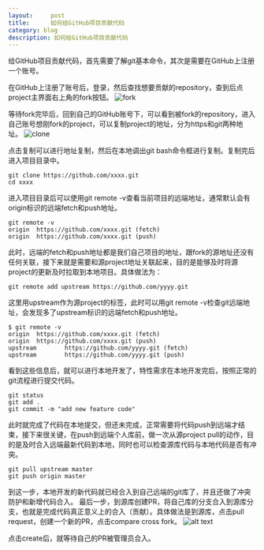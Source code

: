 ```yaml
---
layout:     post
title:      如何给GitHub项目贡献代码
category: blog
description: 如何给GitHub项目贡献代码
---
```

给GitHub项目贡献代码，首先需要了解git基本命令，其次是需要在GitHub上注册一个账号。

在GitHub上注册了账号后，登录，然后查找想要贡献的repository，查到后点project主界面右上角的fork按钮。
![fork](https://raw.githubusercontent.com/xiangrumei/xiangrumei.github.io/master/_posts/blog/images/2018-03-30-fork.png)

等待fork完毕后，回到自己的GitHub账号下，可以看到被fork的repository，进入自己账号想刚fork的project，可以复制project的地址，分为https和git两种地址。
![clone](https://raw.githubusercontent.com/xiangrumei/xiangrumei.github.io/master/_posts/blog/images/2018-03-30-clone.png)

点击复制可以进行地址复制，然后在本地调出git bash命令框进行复制。复制完后进入项目目录中。
```
git clone https://github.com/xxxx.git
cd xxxx
```

进入项目目录后可以使用git remote -v查看当前项目的远端地址，通常默认会有origin标识的远端fetch和push地址。
```
git remote -v
origin  https://github.com/xxxx.git (fetch)
origin  https://github.com/xxxx.git (push)
```
此时，远端的fetch和push地址都是我们自己项目的地址，跟fork的源地址还没有任何关联，接下来就是需要和源project地址关联起来，目的是能够及时将源project的更新及时拉取到本地项目。具体做法为：
```
git remote add upstream https://github.com/yyyy.git
```
这里用upstream作为源project的标签，此时可以用git remote -v检查git远端地址，会发现多了upstream标识的远端fetch和push地址。
```
$ git remote -v
origin  https://github.com/xxxx.git (fetch)
origin  https://github.com/xxxx.git (push)
upstream        https://github.com/yyyy.git (fetch)
upstream        https://github.com/yyyy.git (push)

```
看到这些信息后，就可以进行本地开发了，特性需求在本地开发完后，按照正常的git流程进行提交代码。
```
git status
git add .
git commit -m "add new feature code"
```

此时就完成了代码在本地提交，但还未完成，正常需要将代码push到远端才结束，接下来很关键，在push到远端个人库前，做一次从源project pull的动作，目的是及时合入远端最新代码到本地，同时也可以检查源库代码与本地代码是否有冲突。
```
git pull upstream master
git push origin master
```

到这一步，本地开发的新代码就已经合入到自己远端的git库了，并且还做了冲突防护和新增代码合入。
最后一步，到源库创建PR，将自己库的分支合入到源库分支，也就是完成代码真正意义上的合入（贡献）。具体做法是到源库，点击pull request，创建一个新的PR，点击compare cross fork。
![alt text](https://raw.githubusercontent.com/xiangrumei/xiangrumei.github.io/master/_posts/blog/images/2018-03-30-pr.png)

点击create后，就等待自己的PR被管理员合入。

